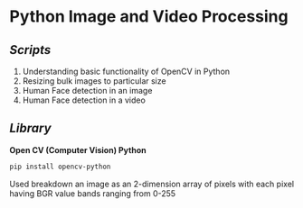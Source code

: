# **Python Image and Video Processing**

## _Scripts_

1) Understanding basic functionality of OpenCV in Python
2) Resizing bulk images to particular size
3) Human Face detection in an image
4) Human Face detection in a video

## _Library_

**Open CV (Computer Vision) Python**

```sh
pip install opencv-python
```

Used breakdown an image as an 2-dimension array of pixels
with each pixel having BGR value bands ranging from 0-255
